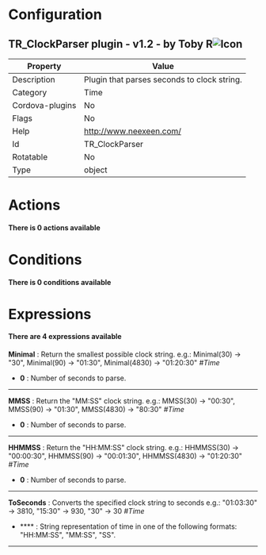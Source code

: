 # Configuration
## TR_ClockParser plugin - v1.2 - by Toby R<img src='C:\Users\reeno_000\dev\C2 plugins\Toby R\TR_ClockParser\c2addon\files\TR_ClockParser\PluginIcon.ico' alt='Icon'>
Property | Value
--- | ---
Description | Plugin that parses seconds to clock string.
Category | Time
Cordova-plugins | No
Flags | No
Help | http://www.neexeen.com/
Id | TR_ClockParser
Rotatable | No
Type | object

# Actions
#### There is 0 actions available
# Conditions
#### There is 0 conditions available
# Expressions
#### There are 4 expressions available
**Minimal** : Return the smallest possible clock string. e.g.: Minimal(30) -> "30", Minimal(90) -> "01:30", Minimal(4830) -> "01:20:30" *#Time*

* **0** : Number of seconds to parse.

---

**MMSS** : Return the "MM:SS" clock string. e.g.: MMSS(30) -> "00:30", MMSS(90) -> "01:30", MMSS(4830) -> "80:30" *#Time*

* **0** : Number of seconds to parse.

---

**HHMMSS** : Return the "HH:MM:SS" clock string. e.g.: HHMMSS(30) -> "00:00:30", HHMMSS(90) -> "00:01:30", HHMMSS(4830) -> "01:20:30" *#Time*

* **0** : Number of seconds to parse.

---

**ToSeconds** : Converts the specified clock string to seconds e.g.: "01:03:30" -> 3810, "15:30" -> 930, "30" -> 30 *#Time*

* **** : String representation of time in one of the following formats: "HH:MM:SS", "MM:SS", "SS".

---


